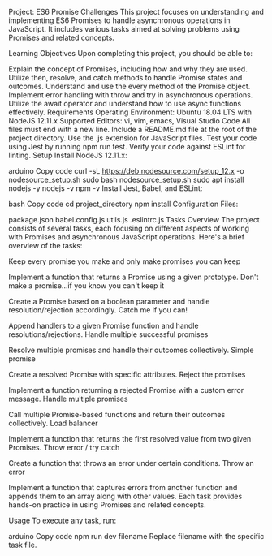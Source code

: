 Project: ES6 Promise Challenges
This project focuses on understanding and implementing ES6 Promises to handle asynchronous operations in JavaScript. It includes various tasks aimed at solving problems using Promises and related concepts.

Learning Objectives
Upon completing this project, you should be able to:

Explain the concept of Promises, including how and why they are used.
Utilize then, resolve, and catch methods to handle Promise states and outcomes.
Understand and use the every method of the Promise object.
Implement error handling with throw and try in asynchronous operations.
Utilize the await operator and understand how to use async functions effectively.
Requirements
Operating Environment: Ubuntu 18.04 LTS with NodeJS 12.11.x
Supported Editors: vi, vim, emacs, Visual Studio Code
All files must end with a new line.
Include a README.md file at the root of the project directory.
Use the .js extension for JavaScript files.
Test your code using Jest by running npm run test.
Verify your code against ESLint for linting.
Setup
Install NodeJS 12.11.x:

arduino
Copy code
curl -sL https://deb.nodesource.com/setup_12.x -o nodesource_setup.sh
sudo bash nodesource_setup.sh
sudo apt install nodejs -y
nodejs -v
npm -v
Install Jest, Babel, and ESLint:

bash
Copy code
cd project_directory
npm install
Configuration Files:

package.json
babel.config.js
utils.js
.eslintrc.js
Tasks Overview
The project consists of several tasks, each focusing on different aspects of working with Promises and asynchronous JavaScript operations. Here's a brief overview of the tasks:

Keep every promise you make and only make promises you can keep

Implement a function that returns a Promise using a given prototype.
Don't make a promise...if you know you can't keep it

Create a Promise based on a boolean parameter and handle resolution/rejection accordingly.
Catch me if you can!

Append handlers to a given Promise function and handle resolutions/rejections.
Handle multiple successful promises

Resolve multiple promises and handle their outcomes collectively.
Simple promise

Create a resolved Promise with specific attributes.
Reject the promises

Implement a function returning a rejected Promise with a custom error message.
Handle multiple promises

Call multiple Promise-based functions and return their outcomes collectively.
Load balancer

Implement a function that returns the first resolved value from two given Promises.
Throw error / try catch

Create a function that throws an error under certain conditions.
Throw an error

Implement a function that captures errors from another function and appends them to an array along with other values.
Each task provides hands-on practice in using Promises and related concepts.

Usage
To execute any task, run:

arduino
Copy code
npm run dev filename
Replace filename with the specific task file.

